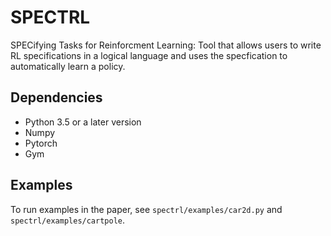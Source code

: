# SPECTRL
SPECifying Tasks for Reinforcment Learning: Tool that allows users to write RL specifications in a logical language and uses the specfication to automatically learn a policy.  

## Dependencies

* Python 3.5 or a later version
* Numpy
* Pytorch
* Gym

## Examples

To run examples in the paper, see ```spectrl/examples/car2d.py``` and ```spectrl/examples/cartpole```.
